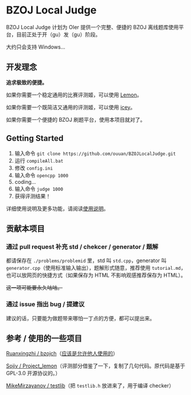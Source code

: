 # BZOJ Local Judge

BZOJ Local Judge 计划为 OIer 提供一个完整、便捷的 BZOJ 离线题库使用平台，目前正处于开（gu）发（gu）阶段。

大约只会支持 Windows...

## 开发理念

**追求极致的便捷。**

如果你需要一个稳定通用的比赛评测姬，可以使用 [Lemon](https://github.com/Sojiv/Project_lemon)。

如果你需要一个既简洁又通用的评测姬，可以使用 [icey](https://github.com/Edgration/icey)。

如果你需要一个便捷的 BZOJ 刷题平台，使用本项目就对了。

## Getting Started

1. 输入命令 `git clone https://github.com/ouuan/BZOJLocalJudge.git`
2. 运行 `compileAll.bat`
3. 修改 `config.ini`
4. 输入命令 `opencpp 1000`
5. coding...
6. 输入命令 `judge 1000`
7. 获得评测结果！

详细使用说明及更多功能，请阅读[使用说明](GUIDEBOOK.md)。

## 贡献本项目

### 通过 pull request 补充 std / chekcer / generator / 题解

都请保存在 `./problems/problemid` 里，std 叫 `std.cpp`，generator 叫 `generator.cpp`（使用标准输入输出），题解形式随意，推荐使用 `tutorial.md`，也可以放网页的快捷方式（如果保存为 HTML 不影响观感推荐保存为 HTML）。

~~这一项可能要永久咕咕。~~

### 通过 issue 指出 bug / 提建议

建议的话，只要能为做题带来哪怕一丁点的方便，都可以提出来。

## 参考 / 使用的一些项目

[Ruanxingzhi / bzojch](https://github.com/Ruanxingzhi/bzojch)（[应该是允许他人使用的](https://github.com/Ruanxingzhi/bzojch/issues/2)）

[Sojiv / Project_lemon](https://github.com/Sojiv/Project_lemon)（评测部分借鉴了一下，复制了几句代码。原代码是基于 GPL-3.0 开源协议的。）

[MikeMirzayanov / testlib](https://github.com/MikeMirzayanov/testlib)（把 `testlib.h` 放进来了，用于编译 checker）